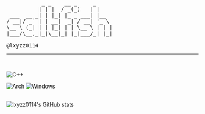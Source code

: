 <pre>
           _ _    __ _     _     
          | | |  / _(_)   | |    
 ___  __ _| | |_| |_ _ ___| |__  
/ __|/ _` | | __|  _| / __| '_ \ 
\__ \ (_| | | |_| | | \__ \ | | |
|___/\__,_|_|\__|_| |_|___/_| |_|

@lxyzz0114
</pre>

---
<br>

<!-- ![C](https://img.shields.io/badge/c-%2300599C.svg?style=for-the-badge&logo=c&logoColor=white) -->
![C++](https://img.shields.io/badge/c++-%2300599C.svg?style=for-the-badge&logo=c%2B%2B&logoColor=white)
<!-- ![Arduino](https://img.shields.io/badge/-Arduino-00979D?style=for-the-badge&logo=Arduino&logoColor=white)
![Python](https://img.shields.io/badge/python-3670A0?style=for-the-badge&logo=python&logoColor=ffdd54) -->

![Arch](https://img.shields.io/badge/Arch%20Linux-1793D1?logo=arch-linux&logoColor=fff&style=for-the-badge)
![Windows](https://img.shields.io/badge/Windows-0078D6?style=for-the-badge&logo=windows&logoColor=white)
<br>
<br>

![lxyzz0114's GitHub stats](https://github-readme-stats.vercel.app/api?username=lxyzz0114&show_icons=true&theme=radical)

